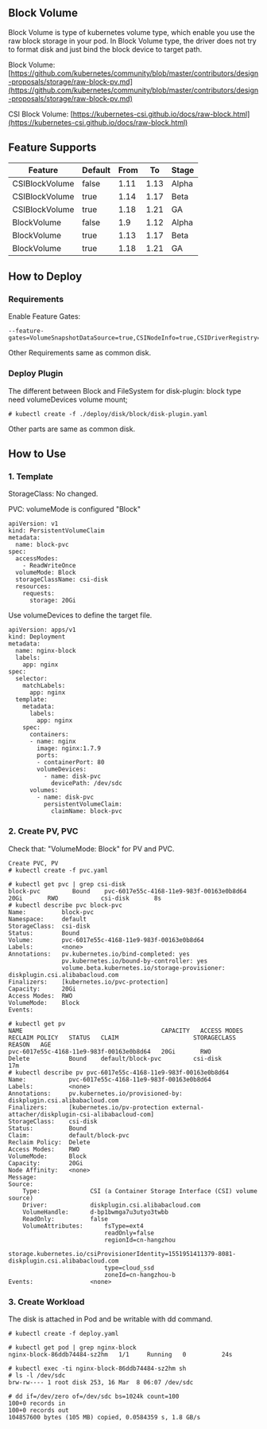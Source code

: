 
## Block Volume
Block Volume is type of kubernetes volume type, which enable you use the raw block storage in your pod.
In Block Volume type, the driver does not try to format disk and just bind the block device to target path.

Block Volume: [https://github.com/kubernetes/community/blob/master/contributors/design-proposals/storage/raw-block-pv.md](https://github.com/kubernetes/community/blob/master/contributors/design-proposals/storage/raw-block-pv.md)

CSI Block Volume: [https://kubernetes-csi.github.io/docs/raw-block.html](https://kubernetes-csi.github.io/docs/raw-block.html)

## Feature Supports

| Feature        | Default | From | To   | Stage |
|----------------|---------|------|------|-------|
| CSIBlockVolume | false   | 1.11 | 1.13 | Alpha |
| CSIBlockVolume | true    | 1.14 | 1.17 | Beta  |
| CSIBlockVolume | true    | 1.18 | 1.21 | GA    |
| BlockVolume    | false   | 1.9  | 1.12 | Alpha |
| BlockVolume    | true    | 1.13 | 1.17 | Beta  |
| BlockVolume    | true    | 1.18 | 1.21 | GA    |


## How to Deploy

### Requirements

Enable Feature Gates:

    --feature-gates=VolumeSnapshotDataSource=true,CSINodeInfo=true,CSIDriverRegistry=true,BlockVolume=true,CSIBlockVolume=true

Other Requirements same as common disk.

### Deploy Plugin

The different between Block and FileSystem for disk-plugin: block type need volumeDevices volume mount;

```
# kubectl create -f ./deploy/disk/block/disk-plugin.yaml
```

Other parts are same as common disk.

## How to Use

### 1. Template

StorageClass: No changed.

PVC: volumeMode is configured "Block"

```
apiVersion: v1
kind: PersistentVolumeClaim
metadata:
  name: block-pvc
spec:
  accessModes:
    - ReadWriteOnce
  volumeMode: Block
  storageClassName: csi-disk
  resources:
    requests:
      storage: 20Gi
```

Use volumeDevices to define the target file.

```
apiVersion: apps/v1
kind: Deployment
metadata:
  name: nginx-block
  labels:
    app: nginx
spec:
  selector:
    matchLabels:
      app: nginx
  template:
    metadata:
      labels:
        app: nginx
    spec:
      containers:
      - name: nginx
        image: nginx:1.7.9
        ports:
        - containerPort: 80
        volumeDevices:
          - name: disk-pvc
            devicePath: /dev/sdc
      volumes:
        - name: disk-pvc
          persistentVolumeClaim:
            claimName: block-pvc
```

### 2. Create PV, PVC

Check that: "VolumeMode:    Block" for PV and PVC.

```
Create PVC, PV
# kubectl create -f pvc.yaml

# kubectl get pvc | grep csi-disk
block-pvc         Bound    pvc-6017e55c-4168-11e9-983f-00163e0b8d64   20Gi       RWO            csi-disk       8s
# kubectl describe pvc block-pvc
Name:          block-pvc
Namespace:     default
StorageClass:  csi-disk
Status:        Bound
Volume:        pvc-6017e55c-4168-11e9-983f-00163e0b8d64
Labels:        <none>
Annotations:   pv.kubernetes.io/bind-completed: yes
               pv.kubernetes.io/bound-by-controller: yes
               volume.beta.kubernetes.io/storage-provisioner: diskplugin.csi.alibabacloud.com
Finalizers:    [kubernetes.io/pvc-protection]
Capacity:      20Gi
Access Modes:  RWO
VolumeMode:    Block
Events:

# kubectl get pv
NAME                                       CAPACITY   ACCESS MODES   RECLAIM POLICY   STATUS   CLAIM                     STORAGECLASS   REASON   AGE
pvc-6017e55c-4168-11e9-983f-00163e0b8d64   20Gi       RWO            Delete           Bound    default/block-pvc         csi-disk                17m
# kubectl describe pv pvc-6017e55c-4168-11e9-983f-00163e0b8d64
Name:            pvc-6017e55c-4168-11e9-983f-00163e0b8d64
Labels:          <none>
Annotations:     pv.kubernetes.io/provisioned-by: diskplugin.csi.alibabacloud.com
Finalizers:      [kubernetes.io/pv-protection external-attacher/diskplugin-csi-alibabacloud-com]
StorageClass:    csi-disk
Status:          Bound
Claim:           default/block-pvc
Reclaim Policy:  Delete
Access Modes:    RWO
VolumeMode:      Block
Capacity:        20Gi
Node Affinity:   <none>
Message:
Source:
    Type:              CSI (a Container Storage Interface (CSI) volume source)
    Driver:            diskplugin.csi.alibabacloud.com
    VolumeHandle:      d-bp1bwmga7u3utyo3twbb
    ReadOnly:          false
    VolumeAttributes:      fsType=ext4
                           readOnly=false
                           regionId=cn-hangzhou
                           storage.kubernetes.io/csiProvisionerIdentity=1551951411379-8081-diskplugin.csi.alibabacloud.com
                           type=cloud_ssd
                           zoneId=cn-hangzhou-b
Events:                <none>
```


### 3. Create Workload

The disk is attached in Pod and be writable with dd command.

```
# kubectl create -f deploy.yaml

# kubectl get pod | grep nginx-block
nginx-block-86ddb74484-sz2hm   1/1     Running   0          24s

# kubectl exec -ti nginx-block-86ddb74484-sz2hm sh
# ls -l /dev/sdc
brw-rw---- 1 root disk 253, 16 Mar  8 06:07 /dev/sdc

# dd if=/dev/zero of=/dev/sdc bs=1024k count=100
100+0 records in
100+0 records out
104857600 bytes (105 MB) copied, 0.0584359 s, 1.8 GB/s
```
